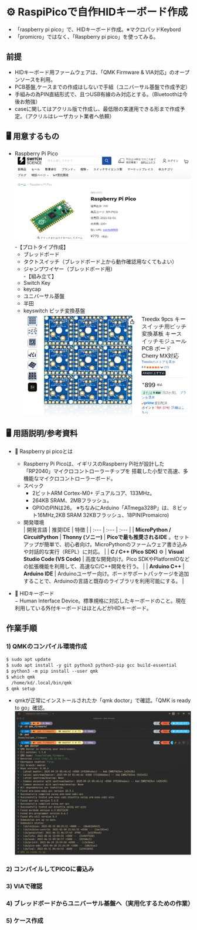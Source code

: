 # ⚙ RaspiPicoで自作HIDキーボード作成

- 「raspberry pi pico」で、HIDキーボード作成。※マクロパッドKeybord
- 「promicro」ではなく、「Raspberry pi pico」を使ってみる。

## 前提 
  - HIDキーボード用ファームウェアは、「QMK Firmware & VIA対応」のオープンソースを利用。
  - PCB基盤,ケースまでの作成はしないで手組（ユニバーサル基盤で作成予定）<br>
  - 手組みの為PIN直結形式で、且つUSB有線のみ対応とする。（Bluetoothは今後お勉強）
  - caseに関してはアクリル版で作成し、最低限の実運用できる形まで作成予定。（アクリルはレーザカット業者へ依頼）

## 🖥️ 用意するもの
- Raspberry Pi Pico<br>
  ![アプリのスクリーンショット](./images/image3.png)  
-【プロトタイプ作成】
    - ブレッドボード<br>
    - タクトスイッチ（ブレッドボード上から動作確認用なくてもよい）
    - ジャンプワイヤー（ブレッドボード用）  
-【組み立て】
  - Switch Key<br> 
  - keycap<br>
  - ユニバーサル基盤
  - 半田
  - keyswitch ピッチ変換基盤<br>
   ![アプリのスクリーンショット](./images/image2.png)

## 🖥️ 用語説明/参考資料
  - 📌 Raspberry pi picoとは
    - Raspberry Pi Picoは、イギリスのRaspberry Pi社が設計した「RP2040」マイクロコントローラーチップを
      搭載した小型で高速、多機能なマイクロコントローラーボード。
    - スペック
      - 2ビットARM Cortex-M0+ デュアルコア、133MHz。
      - 264KB SRAM、2MBフラッシュ。
      - GPIOのPINは26。
      ※ちなみにArduino「ATmega328P」は、８ビット16MHz,2KB SRAM 32KBフラッシュ、18PIN(Promaicro)
    - 開発環境  
        | 開発言語 | 推奨IDE | 特徴 |
        | :--- | :--- | :--- |
        | **MicroPython / CircuitPython**  | **Thonny (ソニー)** | **Picoで最も推奨されるIDE** 。セットアップが簡単で、初心者向け。MicroPythonのファームウェア書き込みや対話的な実行（REPL）に対応。 |
        | **C / C++ (Pico SDK)** ⚙️ | **Visual Studio Code (VS Code)** | 高度な開発向け。Pico SDKやPlatformIOなどの拡張機能を利用して、高速なC/C++開発を行う。 |
        | **Arduino C++** | **Arduino IDE** | Arduinoユーザー向け。ボードサポートパッケージを追加することで、Arduinoの言語と既存のライブラリを利用可能にする。 |
    
  - 📌 HIDキーボード  
     − Human Interface Device。標準規格に対応したキーボードのこと。現在利用している外付キーボードはほとんどがHIDキーボード。
  

## 作業手順
### 1) QMKのコンパイル環境作成
  ```bash🐚
  $ sudo apt update
  $ sudo apt install -y git python3 python3-pip gcc build-essential
  $ python3 -m pip install --user qmk
  $ which qmk
    /home/kd/.local/bin/qmk
  $ qmk setup
  ```
  
- qmkが正常にインストールされたか「qmk doctor」で確認。「QMK is ready to go」確認。
  ![アプリのスクリーンショット](./images/image1.png)  


### 2) コンパイルしてPICOに書込み
### 3) VIAで確認
### 4) ブレッドボードからユニバーサル基盤へ（実用化するための作業）
### 5) ケース作成




